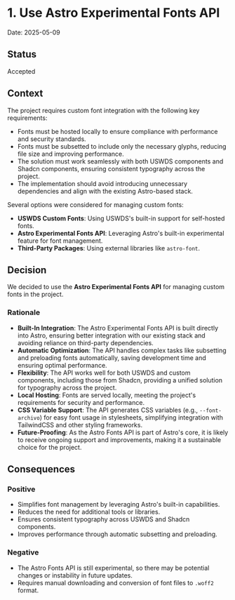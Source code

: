 # 1. Use Astro Experimental Fonts API

Date: 2025-05-09

## Status

Accepted

## Context

The project requires custom font integration with the following key requirements: 
- Fonts must be hosted locally to ensure compliance with performance and security standards.
- Fonts must be subsetted to include only the necessary glyphs, reducing file size and improving performance.
- The solution must work seamlessly with both USWDS components and Shadcn components, ensuring consistent typography across the project.
- The implementation should avoid introducing unnecessary dependencies and align with the existing Astro-based stack.

Several options were considered for managing custom fonts:
- **USWDS Custom Fonts**: Using USWDS's built-in support for self-hosted fonts.
- **Astro Experimental Fonts API**: Leveraging Astro's built-in experimental feature for font management.
- **Third-Party Packages**: Using external libraries like `astro-font`.

## Decision

We decided to use the **Astro Experimental Fonts API** for managing custom fonts in the project.

### Rationale
- **Built-In Integration**: The Astro Experimental Fonts API is built directly into Astro, ensuring better integration with our existing stack and avoiding reliance on third-party dependencies.
- **Automatic Optimization**: The API handles complex tasks like subsetting and preloading fonts automatically, saving development time and ensuring optimal performance.
- **Flexibility**: The API works well for both USWDS and custom components, including those from Shadcn, providing a unified solution for typography across the project.
- **Local Hosting**: Fonts are served locally, meeting the project's requirements for security and performance.
- **CSS Variable Support**: The API generates CSS variables (e.g., `--font-archivo`) for easy font usage in stylesheets, simplifying integration with TailwindCSS and other styling frameworks.
- **Future-Proofing**: As the Astro Fonts API is part of Astro's core, it is likely to receive ongoing support and improvements, making it a sustainable choice for the project.

## Consequences

### Positive
- Simplifies font management by leveraging Astro's built-in capabilities.
- Reduces the need for additional tools or libraries.
- Ensures consistent typography across USWDS and Shadcn components.
- Improves performance through automatic subsetting and preloading.

### Negative
- The Astro Fonts API is still experimental, so there may be potential changes or instability in future updates.
- Requires manual downloading and conversion of font files to `.woff2` format.